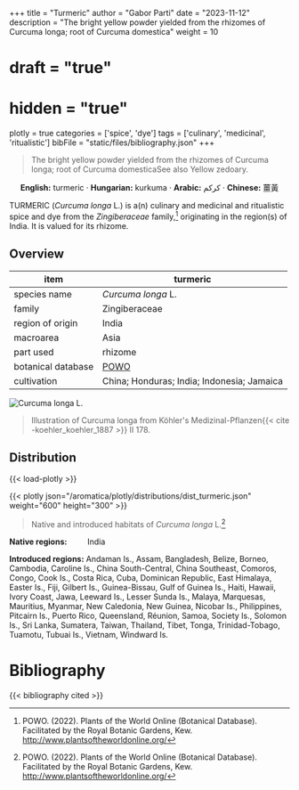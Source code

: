 +++
title = "Turmeric"
author = "Gabor Parti"
date = "2023-11-12"
description = "The bright yellow powder yielded from the rhizomes of Curcuma longa; root of Curcuma domestica"
weight = 10
# draft = "true"
# hidden = "true"
plotly = true
categories = ['spice', 'dye']
tags = ['culinary', 'medicinal', 'ritualistic']
bibFile = "static/files/bibliography.json"
+++

>The bright yellow powder yielded from the rhizomes of Curcuma longa; root of Curcuma domesticaSee also Yellow zedoary. 

<center>

**English:** turmeric · **Hungarian:** kurkuma · **Arabic:** <span class="arabic-text" dir="rtl">كركم</span> · **Chinese:** <span class="traditional-chinese-text">薑黃</span> 

</center>

TURMERIC (*Curcuma longa* L.) is a(n) culinary and medicinal and ritualistic spice and dye from the *Zingiberaceae* family,[^powo] originating in the region(s) of India. It is valued for its rhizome.

[^powo]: POWO. (2022). Plants of the World Online (Botanical Database). Facilitated by the Royal Botanic Gardens, Kew. http://www.plantsoftheworldonline.org/

## Overview

|       item       |                      turmeric                     |
|------------------|---------------------------------------------------|
|   species name   |                 *Curcuma longa* L.                |
|      family      |                   Zingiberaceae                   |
| region of origin |                       India                       |
|     macroarea    |                        Asia                       |
|     part used    |                      rhizome                      |
|botanical database|[POWO](https://powo.science.kew.org/taxon/796451-1)|
|    cultivation   |     China; Honduras; India; Indonesia; Jamaica    |

![*Curcuma longa* L.](/images/illustrations/turmeric.png?width=40rem "Illustration of Curcuma longa from Köhler's Medizinal-Pflanzen")

>Illustration of Curcuma longa from Köhler's Medizinal-Pflanzen{{< cite -koehler_koehler_1887 >}} II 178.

## Distribution

{{< load-plotly >}}

{{< plotly json="/aromatica/plotly/distributions/dist_turmeric.json" weight="600" height="300" >}}

>Native and introduced habitats of *Curcuma longa* L.[^powo]

<p style="text-align:left;">

**Native regions:** &ensp; &ensp; &ensp; India

**Introduced regions:** Andaman Is., Assam, Bangladesh, Belize, Borneo, Cambodia, Caroline Is., China South-Central, China Southeast, Comoros, Congo, Cook Is., Costa Rica, Cuba, Dominican Republic, East Himalaya, Easter Is., Fiji, Gilbert Is., Guinea-Bissau, Gulf of Guinea Is., Haiti, Hawaii, Ivory Coast, Jawa, Leeward Is., Lesser Sunda Is., Malaya, Marquesas, Mauritius, Myanmar, New Caledonia, New Guinea, Nicobar Is., Philippines, Pitcairn Is., Puerto Rico, Queensland, Réunion, Samoa, Society Is., Solomon Is., Sri Lanka, Sumatera, Taiwan, Thailand, Tibet, Tonga, Trinidad-Tobago, Tuamotu, Tubuai Is., Vietnam, Windward Is.

</p>



# Bibliography

{{< bibliography cited >}}

